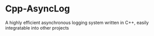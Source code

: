 # Cpp-AsyncLog
A highly efficient asynchronous logging system written in C++, easily integratable into other projects
